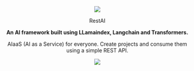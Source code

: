 <div align="center">
  <img src="https://github.com/apocas/restai/blob/master/readme/assets/restai-logo.png"/>
</div>

<p align="center">RestAI</p>


<p align="center">
  <strong>An AI framework built using LLamaindex, Langchain and Transformers.</strong>
</p>

<p align="center">
  AIaaS (AI as a Service) for everyone. Create projects and consume them using a simple REST API.
</p>



<div align="center">
  <img src="https://github.com/apocas/restai/blob/master/readme/assets/out.gif"/>
</div>
